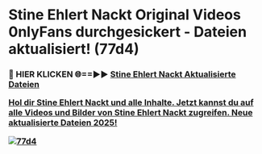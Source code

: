 # Stine Ehlert Nackt Original Videos 0nlyFans durchgesickert - Dateien aktualisiert! (77d4)

<h3>🔴 HIER KLICKEN 🌐==►► <a href="https://tinyurl.com/h6vf6nb8" rel="nofollow">Stine Ehlert Nackt Aktualisierte Dateien

Hol dir Stine Ehlert Nackt und alle Inhalte. Jetzt kannst du auf alle Videos und Bilder von Stine Ehlert Nackt zugreifen. Neue aktualisierte Dateien 2025!

[![77d4](https://i.imgur.com/sD4kR3V.gif)](https://tinyurl.com/h6vf6nb8)
